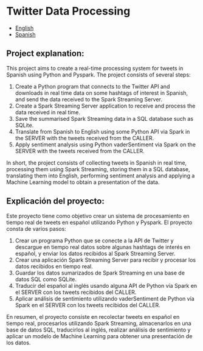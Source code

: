 # Twitter Data Processing

- [English](https://github.com/scullen99/PySpark_Twitter_Data_Processing#project-explanation)
- [Spanish](https://github.com/scullen99/PySpark_Twitter_Data_Processing#explicaci%C3%B3n-del-proyecto)

## Project explanation:
This project aims to create a real-time processing system for tweets in Spanish using Python and Pyspark. The project consists of several steps:

1. Create a Python program that connects to the Twitter API and downloads in real time data on some hashtags of interest in Spanish, and send the data received to the Spark Streaming Server.
2. Create a Spark Streaming Server application to receive and process the data received in real time.
3. Save the summarised Spark Streaming data in a SQL database such as SQLite.
4. Translate from Spanish to English using some Python API via Spark in the SERVER with the tweets received from the CALLER.
5. Apply sentiment analysis using Python vaderSentiment via Spark on the SERVER with the tweets received from the CALLER.

In short, the project consists of collecting tweets in Spanish in real time, processing them using Spark Streaming, storing them in a SQL database, translating them into English, performing sentiment analysis and applying a Machine Learning model to obtain a presentation of the data.

## Explicación del proyecto:
Este proyecto tiene como objetivo crear un sistema de procesamiento en tiempo real de tweets en español utilizando Python y Pyspark. El proyecto consta de varios pasos:

1. Crear un programa Python que se conecte a la API de Twitter y descargue en tiempo real datos sobre algunas hashtags de interés en español, y enviar los datos recibidos al Spark Streaming Server.
2. Crear una aplicación Spark Streaming Server para recibir y procesar los datos recibidos en tiempo real.
3. Guardar los datos sumarizados de Spark Streaming en una base de datos SQL como SQLite.
4. Traducir del español al inglés usando alguna API de Python vía Spark en el SERVER con los tweets recibidos del CALLER.
5. Aplicar análisis de sentimiento utilizando vaderSentiment de Python vía Spark en el SERVER con los tweets recibidos del CALLER.

En resumen, el proyecto consiste en recolectar tweets en español en tiempo real, procesarlos utilizando Spark Streaming, almacenarlos en una base de datos SQL, traducirlos al inglés, realizar análisis de sentimiento y aplicar un modelo de Machine Learning para obtener una presentación de los datos.
